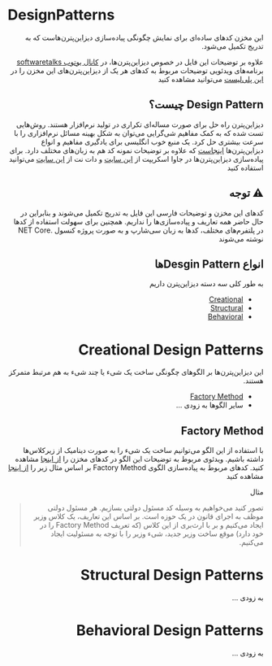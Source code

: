 # DesignPatterns
<div dir="rtl">
این مخزن کدهای ساده‌ای برای نمایش چگونگی پیاده‌سازی دیزاین‌پترن‌هاست که به تدریج تکمیل می‌شود.
 
 علاوه بر توضیحات این فایل در خصوص دیزاین‌پترن‌ها، در
<a href="https://youtube.com/softwaretalks">کانال یوتوب softwaretalks</a>
برنامه‌های ویدئویی توضیحات مربوط به کدهای هر یک از دیزاین‌پترن‌های این مخزن را در 
<a href="https://www.youtube.com/playlist?list=PLUmxecVzugY0t8yQzJWUOkwpuVAYW1OrP">این پلی‌لیست</a> می‌توانید مشاهده کنید

## Design Pattern چیست؟
دیزاین‌پترن راه حل برای صورت مساله‌ای تکراری در تولید نرم‌افزار هستند. روش‌هایی تست شده که به کمک مفاهیم شی‌گرایی می‌توان به شکل بهینه مسائل نرم‌افزاری را با سرعت بیشتری حل کرد.
یک منبع خوب انگلیسی برای یادگیری مفاهیم و انواع دیزاین‌پترن‌ها <a href="https://sourcemaking.com/design_patterns">اینجاست</a> که علاوه بر توضیحات نمونه کد هم به زبان‌های مختلف دارد.
برای پیاده‌سازی دیزاین‌پترن‌ها در جاوا اسکریپت از <a href="http://www.dofactory.com/javascript/design-patterns">این سایت</a> و دات نت از <a href="http://www.dofactory.com/net/design-patterns">این سایت</a> می‌توانید استفاده کنید

⚠️ توجه
-----------------
کدهای این مخزن و توضیحات فارسی این فایل به تدریج تکمیل می‌شوند و بنابراین در حال حاضر همه تعاریف و پیاده‌سازی‌ها را نداریم. همچنین برای سهولت استفاده از کدها در پلتفرم‌های مختلف، کدها به زبان  سی‌شارپ و به صورت پروژه کنسول .NET Core نوشته می‌شوند


انواع
Desgin Patternها
-----------------
به طور کلی سه دسته دیزاین‌پترن داریم
* [Creational](#creational-design-patterns)
* [Structural](#structural-design-patterns)
* [Behavioral](#behavioral-design-patterns)

Creational Design Patterns
==========================
این دیزاین‌پترن‌ها بر الگوهای چگونگی ساخت یک شیء یا چند شیء به هم مرتبط متمرکز هستند.

 * [Factory Method](#-factory-method)
 * سایر الگوها به زودی ...
 
Factory Method
--------------
با استفاده از این الگو می‌توانیم ساخت یک شیء را به صورت دینامیک از زیرکلاس‌ها داشته باشیم. ویدئوی مربوط به توضیحات این الگو در کدهای مخزن را
<a href="https://www.youtube.com/watch?v=WjL2hW1fW8k">از اینجا</a> 
مشاهده کنید. کدهای مربوط به پیاده‌سازی الگوی Factory Method بر اساس مثال زیر را <a href="https://github.com/Hameds/DesignPatterns/tree/master/DesignPatterns/FactoryMethod">از اینجا</a> مشاهده کنید

مثال
> تصور کنید می‌خواهیم به وسیله کد مسئول دولتی بسازیم. هر مسئول دولتی موظف به اجرای قانون در یک حوزه است. بر اساس این تعاریف، یک 
کلاس وزیر ایجاد می‌کنیم و بر با ارث‌بری از این کلاس (که تعریف Factory Method را در خود دارد) موقع ساخت وزیر جدید، شیء وزیر را با توجه به مسئولیت ایجاد می‌کنیم.



Structural Design Patterns
==========================
به زودی ...

Behavioral Design Patterns
==========================
به زودی ...
</div>

